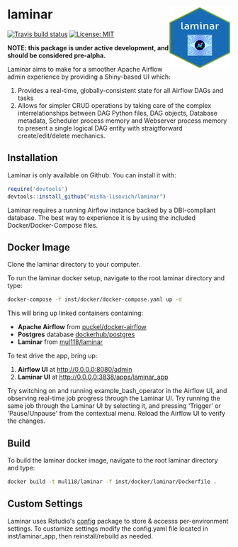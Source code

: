 # laminar <a href='https://github.com/misha-lisovich/laminar'><img src="inst/figures/laminar.png" align="right" height="139" width="139"></a>

[![Travis build status](https://travis-ci.org/misha-lisovich/laminar.svg?branch=master)](https://travis-ci.org/misha-lisovich/laminar)
[![License: MIT](https://img.shields.io/badge/License-MIT-yellow.svg)](https://opensource.org/licenses/MIT)


**NOTE: this package is under active development, and should be considered pre-alpha.**

Laminar aims to make for a smoother Apache Airflow admin experience by providing a Shiny-based UI which: 

1. Provides a real-time, globally-consistent state for all Airflow DAGs and tasks
2. Allows for simpler CRUD operations by taking care of the complex interrelationships between DAG Python files, DAG objects, Database metadata, Scheduler process memory and Webserver process memory to present a single logical DAG entity with straigtforward create/edit/delete mechanics.

## Installation

Laminar is only available on Github. You can install it with: 

``` r
require('devtools')
devtools::install_github("misha-lisovich/laminar")
```

Laminar requires a running Airflow instance backed by a DBI-compliant database. The best way to experience it is by using the included Docker/Docker-Compose files.


## Docker Image

Clone the laminar directory to your computer. 

To run the laminar docker setup, navigate to the root laminar directory and type:

``` bash
docker-compose -f inst/docker/docker-compose.yaml up -d
```

This will bring up linked containers containing:

* **Apache Airflow** from [puckel/docker-airflow](https://hub.docker.com/r/puckel/docker-airflow/)
* **Postgres** database [dockerhub/postgres](https://hub.docker.com/_/postgres)
* **Laminar** from [mul118/laminar](https://hub.docker.com/r/mul118/laminar/)

To test drive the app, bring up:

1. **Airflow UI** at http://0.0.0.0:8080/admin
2. **Laminar UI** at http://0.0.0.0:3838/apps/laminar_app

Try switching on and running example_bash_operator in the Airflow UI, and observing real-time job progress through the Laminar UI. Try running the same job through the Laminar UI by selecting it, and pressing 'Trigger' or 'Pause/Unpause' from the contextual menu. Reload the Airflow UI to verify the changes.

## Build

To build the laminar docker image, navigate to the root laminar directory and type:

``` bash
docker build -t mul118/laminar -f inst/docker/laminar/Dockerfile .
```

## Custom Settings

Laminar uses Rstudio's [config](https://github.com/rstudio/config) package to store & accesss per-environment settings. To customize settings modify the config.yaml file located in inst/laminar_app, then reinstall/rebuild as needed.

